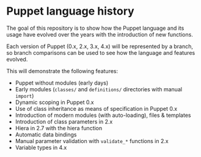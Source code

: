 # Puppet language history

The goal of this repository is to show how the Puppet language and its usage have evolved over the years with the introduction of new functions.

Each version of Puppet (0.x, 2.x, 3.x, 4.x) will be represented by a branch, so branch comparisons can be used to see how the language and features evolved.

This will demonstrate the following features:

* Puppet without modules (early days)
* Early modules (`classes/` and `definitions/` directories with manual `import`)
* Dynamic scoping in Puppet 0.x
* Use of class inheritance as means of specification in Puppet 0.x
* Introduction of modern modules (with auto-loading), files & templates
* Introduction of class parameters in 2.x
* Hiera in 2.7 with the hiera function
* Automatic data bindings
* Manual parameter validation with `validate_*` functions in 2.x
* Variable types in 4.x
